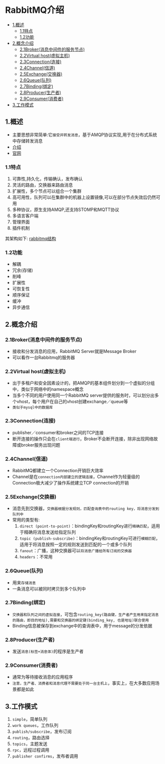 # RabbitMQ介绍

<!-- vim-markdown-toc Marked -->

* [1.概述](#1.概述)
    - [1.1特点](#1.1特点)
    - [1.2功能](#1.2功能)
* [2.概念介绍](#2.概念介绍)
    - [2.1Broker(消息中间件的服务节点)](#2.1broker(消息中间件的服务节点))
    - [2.2Virtual host(虚拟主机)](#2.2virtual-host(虚拟主机))
    - [2.3Connection(连接)](#2.3connection(连接))
    - [2.4Channel(信道)](#2.4channel(信道))
    - [2.5Exchange(交换器)](#2.5exchange(交换器))
    - [2.6Queue(队列)](#2.6queue(队列))
    - [2.7Binding(绑定)](#2.7binding(绑定))
    - [2.8Producer(生产者)](#2.8producer(生产者))
    - [2.9Consumer(消费者)](#2.9consumer(消费者))
* [3.工作模式](#3.工作模式)

<!-- vim-markdown-toc -->

## 1.概述

- 主要思想非常简单:它`接受并转发消息`，基于AMQP协议实现,用于在分布式系统中存储转发消息
- [介绍](http://www.belonk.com/c/rabbitmq_intro_helloworld.html)
- [官网](https://www.rabbitmq.com/)

### 1.1特点

1. 可靠性,持久化，传输确认，发布确认
2. 灵活的路由，交换器来路由消息
3. 扩展性，多个节点可以组合一个集群
4. 高可用性，队列可以在集群中的机器上设置镜像,可以在部分节点失效后仍然可用
5. 多种协议，原生支持AMQP,还支持STOMP和MQTT协议 
6. 多语言客户端
7. 管理界面
8. 插件机制

其架构如下: [rabbitmq结构](./imgs/rabbitmq_struture.png)

### 1.2功能

- 解耦
- 冗余(存储)
- 削峰
- 扩展性
- 可恢复性
- 顺序保证
- 缓冲
- 异步通信

## 2.概念介绍

### 2.1Broker(消息中间件的服务节点)

- 接收和分发消息的应用，RabbitMQ Server就是Message Broker
- 可以看作一台Rabbitmq的服务器

### 2.2Virtual host(虚拟主机)

- 出于多租户和安全因素设计的，把AMQP的基本组件划分到一个虚拟的分组中，类似于网络中的namespace概念
- 当多个不同的用户使用同一个RabbitMQ server提供的服务时，可以划分出多个vhost，每个用户在自己的vhost创建exchange／queue等
- `类似于mysql中的数据库`

### 2.3Connection(连接)

- publisher／consumer和broker之间的TCP连接
- 断开连接的操作只会在`client端进行`，Broker不会断开连接，除非出现网络故障或broker服务出现问题

### 2.4Channel(信道)

- RabbitMQ都建立一个Connection开销巨大效率
- Channel是在`connection内部建立的逻辑连接`，Channel作为轻量级的Connection极大减少了操作系统建立TCP connection的开销

### 2.5Exchange(交换器)

- 消息先到交换器，`交换器根据分发规则，匹配查询表中的routing key，将消息分发到队列中`
- 常用的类型有:
  1. `direct (point-to-point)`：bindingKey和routingKey进行`精确匹配`，适用于精确将消息发送给指定队列
  2. `topic (publish-subscribe)`：bindingKey和routingKey可进行`模糊匹配`，适用于将消息按照一定的规则发送到匹配的一个或多个队列
  3. `fanout`：广播，这种交换器可以`将消息广播给所有订阅的交换器`
  4. `headers`：不常用

### 2.6Queue(队列)

- 用来`存储消息`
- 一条消息可以被同时拷贝到多个队列中

### 2.7Binding(绑定)

- `交换器和队列之间的虚拟连接`，可包含`routing_key(路由键，生产者产生用来指定消息的路由，即目的地址),需要和交换器的绑定键(binding_key, 也是地址)联合使用`
- Binding信息被保存到exchange中的查询表中，用于message的分发依据

### 2.8Producer(生产者)

- 发送`消息(标签+消息体)`的程序是生产者

### 2.9Consumer(消费者)

- 通常为等待接收消息的应用程序
- `注意，生产者、消费者和消息代理不需要处于同一台主机上`，事实上，在大多数应用场景都是如此

## 3.工作模式

1. `simple`，简单队列
2. `work queues`，工作队列
3. `publish/subscribe`，发布订阅
4. `routing`，路由选择
5. `topics`，主题发送
6. `rpc`，远程过程调用
7. `publisher confirms`，发布者调用

